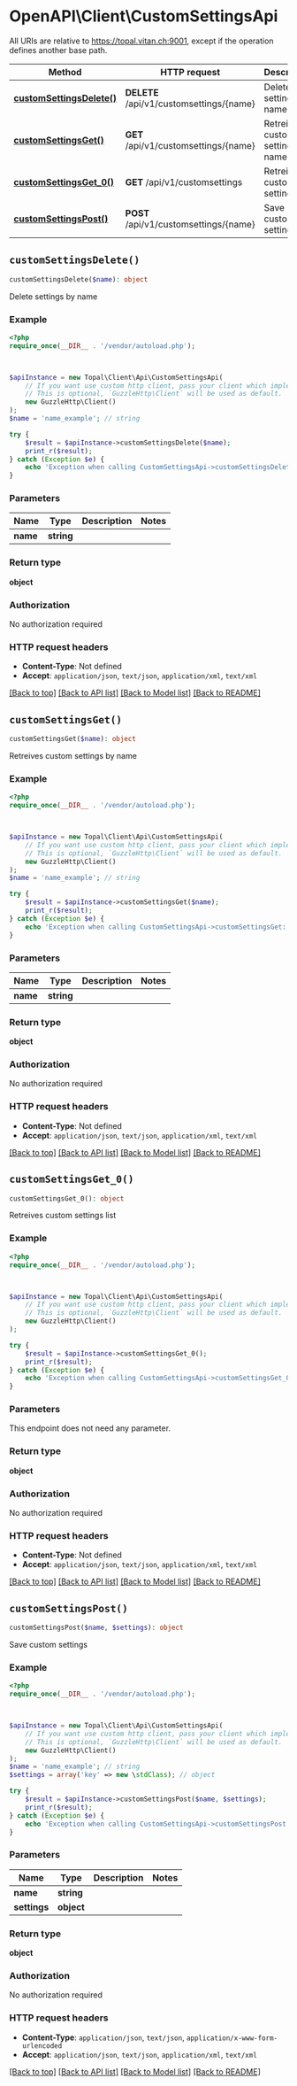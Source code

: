 # OpenAPI\Client\CustomSettingsApi

All URIs are relative to https://topal.vitan.ch:9001, except if the operation defines another base path.

| Method | HTTP request | Description |
| ------------- | ------------- | ------------- |
| [**customSettingsDelete()**](CustomSettingsApi.md#customSettingsDelete) | **DELETE** /api/v1/customsettings/{name} | Delete settings by name |
| [**customSettingsGet()**](CustomSettingsApi.md#customSettingsGet) | **GET** /api/v1/customsettings/{name} | Retreives custom settings by name |
| [**customSettingsGet_0()**](CustomSettingsApi.md#customSettingsGet_0) | **GET** /api/v1/customsettings | Retreives custom settings list |
| [**customSettingsPost()**](CustomSettingsApi.md#customSettingsPost) | **POST** /api/v1/customsettings/{name} | Save custom settings |


## `customSettingsDelete()`

```php
customSettingsDelete($name): object
```

Delete settings by name

### Example

```php
<?php
require_once(__DIR__ . '/vendor/autoload.php');



$apiInstance = new Topal\Client\Api\CustomSettingsApi(
    // If you want use custom http client, pass your client which implements `GuzzleHttp\ClientInterface`.
    // This is optional, `GuzzleHttp\Client` will be used as default.
    new GuzzleHttp\Client()
);
$name = 'name_example'; // string

try {
    $result = $apiInstance->customSettingsDelete($name);
    print_r($result);
} catch (Exception $e) {
    echo 'Exception when calling CustomSettingsApi->customSettingsDelete: ', $e->getMessage(), PHP_EOL;
}
```

### Parameters

| Name | Type | Description  | Notes |
| ------------- | ------------- | ------------- | ------------- |
| **name** | **string**|  | |

### Return type

**object**

### Authorization

No authorization required

### HTTP request headers

- **Content-Type**: Not defined
- **Accept**: `application/json`, `text/json`, `application/xml`, `text/xml`

[[Back to top]](#) [[Back to API list]](../../README.md#endpoints)
[[Back to Model list]](../../README.md#models)
[[Back to README]](../../README.md)

## `customSettingsGet()`

```php
customSettingsGet($name): object
```

Retreives custom settings by name

### Example

```php
<?php
require_once(__DIR__ . '/vendor/autoload.php');



$apiInstance = new Topal\Client\Api\CustomSettingsApi(
    // If you want use custom http client, pass your client which implements `GuzzleHttp\ClientInterface`.
    // This is optional, `GuzzleHttp\Client` will be used as default.
    new GuzzleHttp\Client()
);
$name = 'name_example'; // string

try {
    $result = $apiInstance->customSettingsGet($name);
    print_r($result);
} catch (Exception $e) {
    echo 'Exception when calling CustomSettingsApi->customSettingsGet: ', $e->getMessage(), PHP_EOL;
}
```

### Parameters

| Name | Type | Description  | Notes |
| ------------- | ------------- | ------------- | ------------- |
| **name** | **string**|  | |

### Return type

**object**

### Authorization

No authorization required

### HTTP request headers

- **Content-Type**: Not defined
- **Accept**: `application/json`, `text/json`, `application/xml`, `text/xml`

[[Back to top]](#) [[Back to API list]](../../README.md#endpoints)
[[Back to Model list]](../../README.md#models)
[[Back to README]](../../README.md)

## `customSettingsGet_0()`

```php
customSettingsGet_0(): object
```

Retreives custom settings list

### Example

```php
<?php
require_once(__DIR__ . '/vendor/autoload.php');



$apiInstance = new Topal\Client\Api\CustomSettingsApi(
    // If you want use custom http client, pass your client which implements `GuzzleHttp\ClientInterface`.
    // This is optional, `GuzzleHttp\Client` will be used as default.
    new GuzzleHttp\Client()
);

try {
    $result = $apiInstance->customSettingsGet_0();
    print_r($result);
} catch (Exception $e) {
    echo 'Exception when calling CustomSettingsApi->customSettingsGet_0: ', $e->getMessage(), PHP_EOL;
}
```

### Parameters

This endpoint does not need any parameter.

### Return type

**object**

### Authorization

No authorization required

### HTTP request headers

- **Content-Type**: Not defined
- **Accept**: `application/json`, `text/json`, `application/xml`, `text/xml`

[[Back to top]](#) [[Back to API list]](../../README.md#endpoints)
[[Back to Model list]](../../README.md#models)
[[Back to README]](../../README.md)

## `customSettingsPost()`

```php
customSettingsPost($name, $settings): object
```

Save custom settings

### Example

```php
<?php
require_once(__DIR__ . '/vendor/autoload.php');



$apiInstance = new Topal\Client\Api\CustomSettingsApi(
    // If you want use custom http client, pass your client which implements `GuzzleHttp\ClientInterface`.
    // This is optional, `GuzzleHttp\Client` will be used as default.
    new GuzzleHttp\Client()
);
$name = 'name_example'; // string
$settings = array('key' => new \stdClass); // object

try {
    $result = $apiInstance->customSettingsPost($name, $settings);
    print_r($result);
} catch (Exception $e) {
    echo 'Exception when calling CustomSettingsApi->customSettingsPost: ', $e->getMessage(), PHP_EOL;
}
```

### Parameters

| Name | Type | Description  | Notes |
| ------------- | ------------- | ------------- | ------------- |
| **name** | **string**|  | |
| **settings** | **object**|  | |

### Return type

**object**

### Authorization

No authorization required

### HTTP request headers

- **Content-Type**: `application/json`, `text/json`, `application/x-www-form-urlencoded`
- **Accept**: `application/json`, `text/json`, `application/xml`, `text/xml`

[[Back to top]](#) [[Back to API list]](../../README.md#endpoints)
[[Back to Model list]](../../README.md#models)
[[Back to README]](../../README.md)
